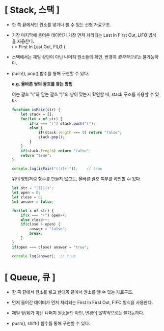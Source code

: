 # [ Stack, 스택 ]

+ 한 쪽 끝에서만 원소를 넣거나 뺄 수 있는 선형 자료구조.  

+ 가장 마지막에 들어온 데이터가 가장 먼저 처리되는 Last In First Out, LIFO 방식을 사용한다.  
  ( = First In Last Out, FILO )
  
+ 스택에서는 제일 상단이 아닌 나머지 원소들의 확인, 변경이 *원칙적으로는* 불가능하다.

+ push(), pop() 함수를 통해 구현할 수 있다.
  
  
  
  **e.g. 올바른 쌍의 괄호를 찾는 방법**
  
  여는 괄호 "("와 닫는 괄호 ")"의 쌍이 맞는지 확인할 때, stack 구조를 사용할 수 있다.
  
  ```javascript
  function isPair(str) {
      let stack = [];
      for(let x of str) {
          if(x === "(") stack.push("(");
          else {
              if(stack.length === 0) return "false";
              stack.pop();
          }
      }
      if(stack.length) return "false";
      return "true";
  }
  
  console.log(isPair("(())()"));	// true
  ```
  
  위의 방법처럼 함수를 만들지 않고도, 올바른 괄호 여부를 확인할 수 있다.
  
  ```javascript
  let str = "(())()";
  let open = 0;
  let close = 0;
  let answer = false;
  
  for(let x of str) {
      if(x === "(") open++;
      else close++;
      if(close > open) {
          answer = "false";
          break;
      }
  }
  if(open === close) answer = "true";
  
  console.log(answer);	// true
  ```
  
  
# [ Queue, 큐 ]

+ 한 쪽 끝에서 원소를 넣고 반대쪽 끝에서 원소를 뺄 수 있는 자료구조.

+ 먼저 들어간 데이터가 먼저 처리되는 First In First Out, FIFO 방식을 사용한다.
+ 제일 앞/뒤가 아닌 나머지 원소들의 확인, 변경이 *원칙적으로는* 불가능하다.
+ push(), shift() 함수를 통해 구현할 수 있다.